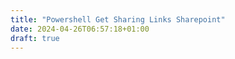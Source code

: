 ```yaml
---
title: "Powershell Get Sharing Links Sharepoint"
date: 2024-04-26T06:57:18+01:00
draft: true
---
```


